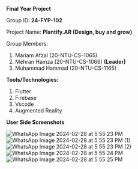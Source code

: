 **Final Year Project**

Group ID:      **24-FYP-102**

Project Name:     **Plantify.AR (Design, buy and grow)**

Group Members:
1.	Mariam Afzal (20-NTU-CS-1065)
2.	Mehran Hamza (20-NTU-CS-1066) **(Leader)**
3.	Muhammad Hammad (20-NTU-CS-1165)

**Tools/Technologies:**

1. Flutter
2. Firebase
3. Vscode
4. Augmented Reality

****User Side Screenshots****

![WhatsApp Image 2024-02-28 at 5 55 23 PM](https://github.com/Mehranhamza/Plantify.AR-24-FYP-102/assets/110326892/2e91d63b-2ec6-4d0f-8978-8149732a20b2)
![WhatsApp Image 2024-02-28 at 5 55 23 PM (1)](https://github.com/Mehranhamza/Plantify.AR-24-FYP-102/assets/110326892/8317fd01-bc85-48fb-a8ad-1fe4c1235ecb)
![WhatsApp Image 2024-02-28 at 5 55 23 PM (2)](https://github.com/Mehranhamza/Plantify.AR-24-FYP-102/assets/110326892/862efd96-8c32-4059-8e5d-f477b70f8f58)
![WhatsApp Image 2024-02-28 at 5 55 24 PM](https://github.com/Mehranhamza/Plantify.AR-24-FYP-102/assets/110326892/264363b3-8cad-49bf-b88b-8411c70912ae)
![WhatsApp Image 2024-02-28 at 5 55 25 PM](https://github.com/Mehranhamza/Plantify.AR-24-FYP-102/assets/110326892/c5176062-9693-40d6-b731-0082039b7e6a)
